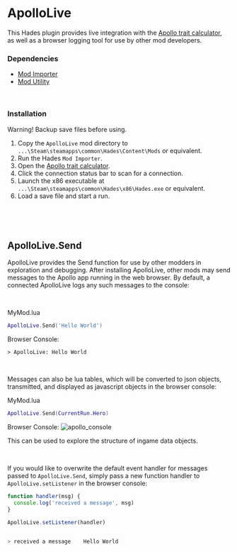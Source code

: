 # ApolloLive

This Hades plugin provides live integration with the [Apollo trait calculator](https://kruftt.github.io/Apollo/), as well as a browser logging tool for use by other mod developers.
&nbsp;
### Dependencies
- [Mod Importer](https://www.nexusmods.com/hades/mods/26)
- [Mod Utility](https://www.nexusmods.com/hades/mods/27)

&nbsp;
### Installation
Warning! Backup save files before using.
1. Copy the `ApolloLive` mod directory to `...\Steam\steamapps\common\Hades\Content\Mods` or equivalent.
1. Run the Hades `Mod Importer`.
1. Open the [Apollo trait calculator](https://kruftt.github.io/Apollo/).
1. Click the connection status bar to scan for a connection.
1. Launch the x86 executable at `...\Steam\steamapps\common\Hades\x86\Hades.exe` or equivalent.
1. Load a save file and start a run.

&nbsp;

&nbsp;
## ApolloLive.Send

ApolloLive provides the Send function for use by other modders in exploration and debugging.  After installing ApolloLive, other mods may send messages to the Apollo app running in the web browser.  By default, a connected ApolloLive logs any such messages to the console:

&nbsp;

MyMod.lua
```lua
ApolloLive.Send('Hello World')
```
Browser Console:
```
> ApolloLive: Hello World
```
&nbsp;

Messages can also be lua tables, which will be converted to json objects, transmitted, and displayed as javascript objects in the browser console:

MyMod.lua
```lua
ApolloLive.Send(CurrentRun.Hero)
```
Browser Console:
![apollo_console](https://user-images.githubusercontent.com/3959391/100295715-1c596d80-2f3f-11eb-8773-d37881cf391b.JPG)

This can be used to explore the structure of ingame data objects.

&nbsp;

If you would like to overwrite the default event handler for messages passed to `ApolloLive.Send`, simply pass a new function handler to `ApolloLive.setListener` in the browser console:
```js
function handler(msg) {
  console.log('received a message', msg)
}

ApolloLive.setListener(handler)


> received a message    Hello World
```